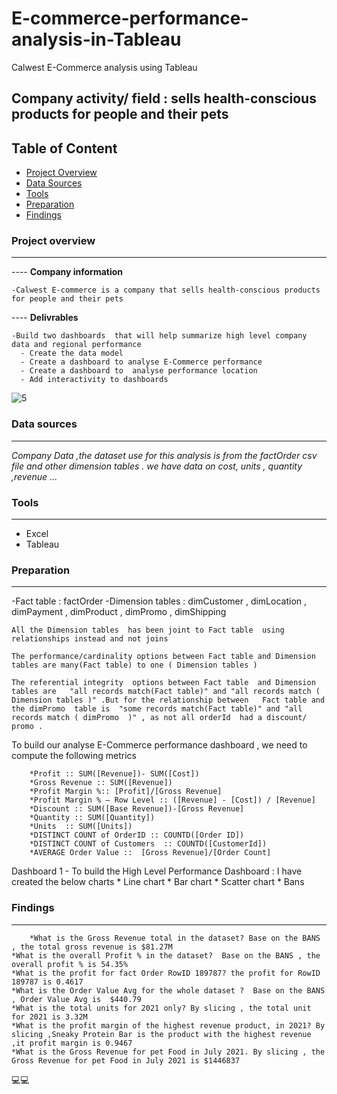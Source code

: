 # E-commerce-performance-analysis-in-Tableau
Calwest E-Commerce analysis using Tableau


## Company activity/ field : sells health-conscious products for people and their pets
 

## Table of Content
-  [Project Overview](#project-overview)
-  [Data Sources](#data-sources)
-  [Tools](#tools)
-  [Preparation](#Preparation )
-  [Findings](#findings)
  
### Project overview
---

---- **Company information**

    -Calwest E-commerce is a company that sells health-conscious products for people and their pets
 

---- **Delivrables**

    -Build two dashboards  that will help summarize high level company data and regional performance
 	  - Create the data model
	  - Create a dashboard to analyse E-Commerce performance
	  - Create a dashboard to  analyse performance location
	  - Add interactivity to dashboards

![5](https://github.com/user-attachments/assets/f4cff69b-3db1-4738-830c-4cdd7138462f)


 ### Data sources
 ---

*Company  Data  ,the dataset use for this analysis is from the factOrder csv file and other dimension tables . we have data on cost, units , quantity ,revenue ...*

### Tools
---
  - Excel 
  - Tableau

### Preparation
---
  -Fact table : factOrder
	-Dimension tables : dimCustomer , dimLocation , dimPayment , dimProduct , dimPromo , dimShipping

 	All the Dimension tables  has been joint to Fact table  using relationships instead and not joins

 	The performance/cardinality options between Fact table and Dimension tables are many(Fact table) to one ( Dimension tables )

 	The referential integrity  options between Fact table  and Dimension tables are   "all records match(Fact table)" and "all records match ( Dimension tables )" .But for the relationship between   Fact table and the dimPromo  table is  "some records match(Fact table)" and "all records match ( dimPromo  )" , as not all orderId  had a discount/ promo .

  To build our analyse E-Commerce performance dashboard , we need to compute the following metrics

		*Profit :: SUM([Revenue])- SUM([Cost])
		*Gross Revenue :: SUM([Revenue])
		*Profit Margin %:: [Profit]/[Gross Revenue]
		*Profit Margin % – Row Level :: ([Revenue] - [Cost]) / [Revenue]
		*Discount :: SUM([Base Revenue])-[Gross Revenue]
		*Quantity :: SUM([Quantity])
		*Units  :: SUM([Units])
		*DISTINCT COUNT of OrderID :: COUNTD([Order ID])   
		*DISTINCT COUNT of Customers  :: COUNTD([CustomerId])
		*AVERAGE Order Value ::  [Gross Revenue]/[Order Count]

  Dashboard 1 - To build the High Level Performance Dashboard : I have created the below charts
		* Line chart
		* Bar chart
		* Scatter chart
		* Bans

### Findings
---
        *What is the Gross Revenue total in the dataset? Base on the BANS , the total gross revenue is $81.27M
	*What is the overall Profit % in the dataset?  Base on the BANS , the  overall profit % is 54.35% 
	*What is the profit for fact Order RowID 189787? the profit for RowID 189787 is 0.4617
	*What is the Order Value Avg for the whole dataset ?  Base on the BANS , Order Value Avg is  $440.79
	*What is the total units for 2021 only? By slicing , the total unit for 2021 is 3.32M
	*What is the profit margin of the highest revenue product, in 2021? By slicing ,Sneaky Protein Bar is the product with the highest revenue ,it profit margin is 0.9467
	*What is the Gross Revenue for pet Food in July 2021. By slicing , the  Gross Revenue for pet Food in July 2021 is $1446837
 

 

💻💻  


